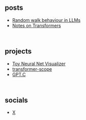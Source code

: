## posts

- [Random walk behaviour in LLMs](posts/random-walks-by-llm.md)
- [Notes on Transformers](https://sage-metatarsal-4b4.notion.site/Notes-on-Language-modeling-using-Transformers-17d9a047eafa80e78fabd3300e7bcd1c)

<br>

## projects

- [Toy Neural Net Visualizer](projects/neuralide.html)
- [transformer-scope](https://github.com/attentionmech/transformer-scope)
- [GPT.C](https://github.com/attentionmech/gpt.c)

<br>

## socials

- [X](https://x.com/attentionmech)

